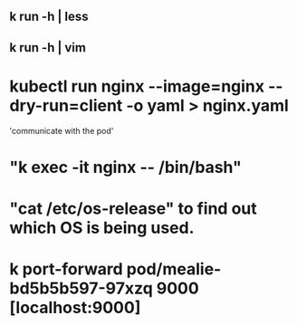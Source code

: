 ## k run -h | less
## k run -h | vim

# kubectl run nginx --image=nginx --dry-run=client -o yaml > nginx.yaml

'communicate with the pod'
# "k exec -it nginx -- /bin/bash"
# "cat /etc/os-release"  to find out which OS is being used.

# k port-forward pod/mealie-bd5b5b597-97xzq 9000  [localhost:9000]